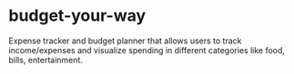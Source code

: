 # budget-your-way
Expense tracker and budget planner that allows users to track income/expenses and visualize spending in different categories like food, bills, entertainment.
